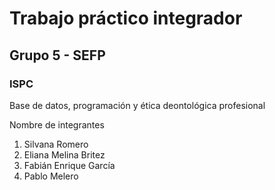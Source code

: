 <h1>Trabajo práctico integrador</h1>
<h2>Grupo 5 - SEFP</h2>
<h3>ISPC</h3>
<p>Base de datos,  programación y ética deontológica profesional</p>

<p>Nombre de integrantes</p>
<ol>
  <li>
    Silvana Romero
  </li>

  <li>
    Eliana Melina Britez
  </li>

  <li>
    Fabián Enrique García
  </li>

  <li>
    Pablo Melero
  </li>
  
</ol>
